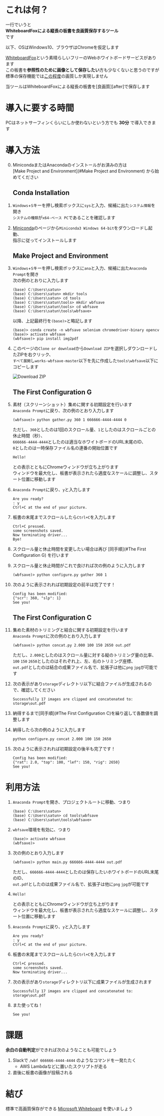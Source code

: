 # これは何？

一行でいうと  
**WhiteboardFoxによる縦長の板書を良画質保存するツール**  
です

以下、OSはWindows10、ブラウザはChromeを仮定します

[WhiteboardFox][WhiteboardFox]という素晴らしいフリーのWebホワイトボードサービスがあります  
この板書を**参照性のために画像として保存したい**方も少なくないと思うのですが  
標準の保存機能では[この程度][before]の画質しか実現しません

当ツールはWhiteboardFoxによる縦長の板書を[良画質][after]で保存します

# 導入に要する時間

PCはネットサーフィンくらいにしか使わないという方でも **30分** で導入できます

# 導入方法

0.  MinicondaまたはAnacondaのインストールがお済みの方は  
    [Make Project and Environment](#Make Project and Environment)
    から始めてください

    ## Conda Installation

2.  `Windows`+`S`キーを押し検索ボックスに`sys`と入力、候補に出た`システム情報`を開き  
    `システムの種類`が`x64-ベース PC`であることを確認します

3.  [Miniconda][Miniconda]のページから`Miniconda3 Windows 64-bit`をダウンロードし起動、  
    指示に従ってインストールします

    ## Make Project and Environment

4.  `Windows`+`S`キーを押し検索ボックスに`ana`と入力、候補に出た`Anaconda Prompt`を開き  
    次の例のとおりに入力します
    ```
    (base) C:\Users\satun>
    (base) C:\Users\satun> mkdir tools
    (base) C:\Users\satun> cd tools
    (base) C:\Users\satun\tools> mkdir wbfsave
    (base) C:\Users\satun\tools> cd wbfsave
    (base) C:\Users\satun\tools\wbfsave>
    ```
    以降、上記最終行を`(base)>`と略記します
    ```
    (base)> conda create -n wbfsave selenium chromedriver-binary opencv 
    (base)> activate wbfsave
    (wbfsave)> pip install img2pdf
    ```

5.  このページの`Clone or download`から`Download ZIP`を選択しダウンロードしたZIPを右クリック、  
    `すべて展開`し`works-wbfsave-master`以下を先に作成した`tools\wbfsave`以下にコピーします

    ![Download ZIP](images/download_zip.PNG)

    ## The First Configuration G

6.  素材（スクリーンショット）集めに関する初期設定を行います  
    `Anaconda Prompt`に戻り、次の例のとおり入力します
    ```
    (wbfsave)> python gather.py 360 1 666666-4444-4444 0
    ```
    ただし、`360`としたのは1回のスクロール量、`1`としたのはスクロールごとの休止時間（秒）、  
    `666666-4444-4444`としたのは適当なホワイトボードのURL末尾のID、  
    `0`としたのは一時保存ファイル名の連番の開始位置です
    ```
    Hello!
    ```
    との表示とともにChromeウィンドウが立ち上がります  
    ウィンドウを最大化し、板書が表示されたら適度なスケールに調整し、スタート位置に移動します

7.  `Anaconda Prompt`に戻り、`y`と入力します
    ```
    Are you ready?
    : y
    Ctrl+C at the end of your picture.
    ```

8.  板書の末尾までスクロールしたら`Ctrl+C`を入力します
    ```
    Ctrl+C pressed.
    some screenshots saved.
    Now terminating driver...
    Bye!
    ```

9.  スクロール量と休止時間を変更したい場合は再び
    [同手順](#The First Configuration G)
    を行います
    
10. スクロール量と休止時間がこれで良ければ次の例のように入力します
    ```
    (wbfsave)> python configure.py gather 360 1
    ```

11. 次のように表示されれば初期設定の前半は完了です！
    ```
    Config has been modified:
    {"scr": 360, "slp": 1}
    See you!
    ```

    ## The First Configuration C

12. 集めた素材のトリミングと結合に関する初期設定を行います  
    `Anaconda Prompt`に次の例のとおり入力します
    ```
    (wbfsave)> python concat.py 2.000 100 150 2650 out.pdf
    ```
    ただし、`2.000`としたのはスクロール量に対する縦のトリミング量の比率、  
    `100` `150` `2650`としたのはそれぞれ上、左、右のトリミング座標、    
    `out.pdf`としたのは結合の成果ファイル名で、拡張子は他に`png` `jpg`が可能です

13. 次の表示があり`storage`ディレクトリ以下に結合ファイルが生成されるので、確認してください
    ```
    Successfully 17 images are clipped and concatenated to:
    storage\out.pdf
    ```

14. 納得するまで[同手順](#The First Configuration C)を繰り返して各数値を調整します

15. 納得したら次の例のように入力します
    ```
    python configure.py concat 2.000 100 150 2650
    ```

16. 次のように表示されれば初期設定の後半も完了です！
    ```
    Config has been modified:
    {"rat": 2.0, "top": 100, "lef": 150, "rig": 2650}
    See you!
    ```

# 利用方法

1. `Anaconda Prompt`を開き、プロジェクトルートに移動、つまり
    ```
    (base) C:\Users\satun>
    (base) C:\Users\satun> cd tools\wbfsave
    (base) C:\Users\satun\tools\wbfsave>
    ```

1. `wbfsave`環境を有効に、つまり
    ```
    (base)> activate wbfsave
    (wbfsave)> 
    ```

1.  次の例のとおり入力します
    ```
    (wbfsave)> python main.py 666666-4444-4444 out.pdf 
    ```
    ただし、`666666-4444-4444`としたのは保存したいホワイトボードのURL末尾のID、  
    `out.pdf`としたのは成果ファイル名で、拡張子は他に`png` `jpg`が可能です

1.  ```
    Hello!
    ```
    との表示とともにChromeウィンドウが立ち上がります  
    ウィンドウを最大化し、板書が表示されたら適度なスケールに調整し、スタート位置に移動します

1.  `Anaconda Prompt`に戻り、`y`と入力します
    ```
    Are you ready?
    : y
    Ctrl+C at the end of your picture.
    ```

1.  板書の末尾までスクロールしたら`Ctrl+C`を入力します
    ```
    Ctrl+C pressed.
    some screenshots saved.
    Now terminating driver...
    ```

1.  次の表示があり`storage`ディレクトリ以下に成果ファイルが生成されます
    ```
    Successfully 17 images are clipped and concatenated to:
    storage\out.pdf
    ```

1.  また使ってね！
    ```
    See you!
    ```
   
# 課題

**余白の自動判定**ができれば次のようなことも可能でしょう
1. Slackで `/wbf 666666-4444-4444` のようなコマンドを一発たたく
   * AWS Lambdaなどに置いたスクリプトが走る
2. 直後に板書の画像が投稿される

# 結び

標準で高画質保存ができる [Microsoft Whiteboard][Microsoft Whiteboard] を使いましょう

[WhiteboardFox]:https://whiteboardfox.com/
[before]:images/before.png
[Miniconda]:https://docs.conda.io/en/latest/miniconda.html
[Microsoft Whiteboard]:https://products.office.com/ja-jp/microsoft-whiteboard/digital-whiteboard-app
